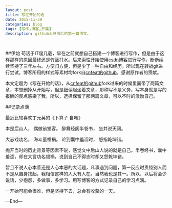 ```yaml
---
layout: post
title: 写在开始的话
date: 2015-11-30
categories: blog
tags: [写作,博客,开篇]
description: github上开博后的第一篇博文。

---
```


##伊始
苟活于IT届几载，早在之前就想自己搭建一个博客进行写作，但是由于这样那样的原因最终还是竹篮打水。后来索性开始使用[csdn博客](http://blog.csdn.net/showhilllee)进行写作，断断续续坚持了三年左右。方便归方便，但是少了一种自由和经历。所以现在转战git进行尝试。博客所用的样式等素材均fork自[cnfeat的github](https://github.com/cnfeat/blog.io)。感谢原作者的贡献。

本文定题为《写在开始的话》，从[cnfeat的github](https://github.com/cnfeat/blog.io)fork过来的时候里面带了两篇文章，本想删掉从开始写，但是细读起坐着文章，那种写不是义务，写本身就是写的报酬的观点感染了我，所以，选择保留了那两篇文章，可以不时的激励自己。

##记录点滴

最近比较喜欢丁元英的《卜算子 自嘲》

本是后山人， 偶做前堂客。 醉舞经阁半卷书， 坐井说天阔。

大志戏功名， 海斗量福祸。 论到囊中羞涩时， 怒指乾坤错。

抛开当时的历史背景等因素不说，感觉文中后山人说的就是自己。半卷经书，囊中羞涩，却在大言功名福祸，说到自己不得志时却又怨乾坤错。

暂且不说人心本善还是人心本恶的大话题，凡事遇到问题，第一反应时责怪别人而不是从自身找起，我相信这样的人大有人在。当然我也是其一。所以，以后将会少说话，少抱怨，多做事，多学习。用写博客的方式记录自己的学习点滴。

一开始可能会很难，但是坚持下去，总会有收获的一天。

—End—











